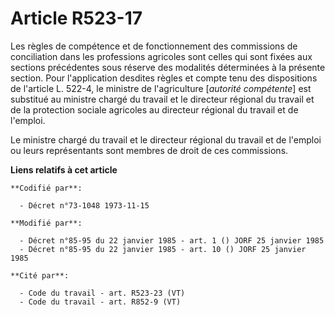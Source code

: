 # Article R523-17

Les règles de compétence et de fonctionnement des commissions de conciliation dans les professions agricoles sont celles qui
sont fixées aux sections précédentes sous réserve des modalités déterminées à la présente section. Pour l'application
desdites règles et compte tenu des dispositions de l'article L. 522-4, le ministre de l'agriculture [*autorité compétente*]
est substitué au ministre chargé du travail et le directeur régional du travail et de la protection sociale agricoles au
directeur régional du travail et de l'emploi.

Le ministre chargé du travail et le directeur régional du travail et de l'emploi ou leurs représentants sont membres de droit
de ces commissions.

**Liens relatifs à cet article**

	**Codifié par**:

	  - Décret n°73-1048 1973-11-15

	**Modifié par**:

	  - Décret n°85-95 du 22 janvier 1985 - art. 1 () JORF 25 janvier 1985
	  - Décret n°85-95 du 22 janvier 1985 - art. 10 () JORF 25 janvier 1985

	**Cité par**:

	  - Code du travail - art. R523-23 (VT)
	  - Code du travail - art. R852-9 (VT)

